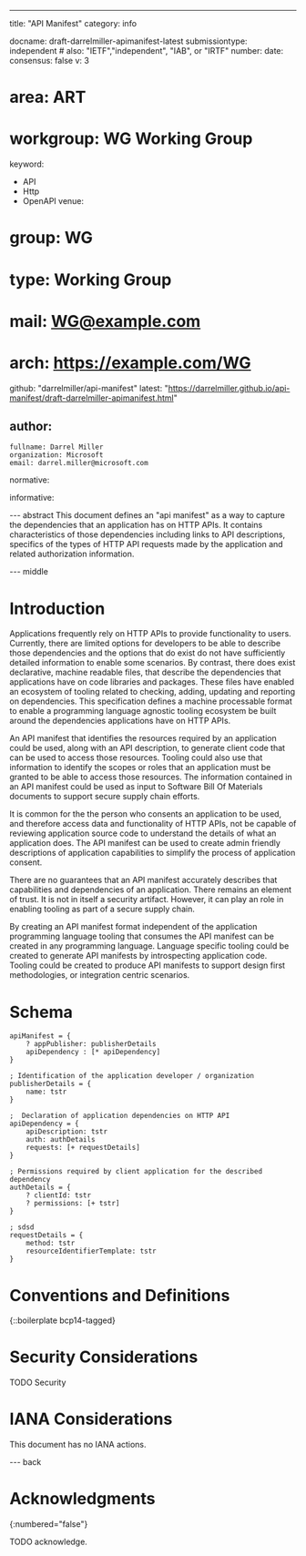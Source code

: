 ---
title: "API Manifest"
category: info

docname: draft-darrelmiller-apimanifest-latest
submissiontype: independent  # also: "IETF","independent", "IAB", or "IRTF"
number:
date:
consensus: false
v: 3
# area: ART
# workgroup: WG Working Group
keyword:
 - API
 - Http
 - OpenAPI
venue:
#  group: WG
#  type: Working Group
#  mail: WG@example.com
#  arch: https://example.com/WG
  github: "darrelmiller/api-manifest"
  latest: "https://darrelmiller.github.io/api-manifest/draft-darrelmiller-apimanifest.html"

author:
 -
    fullname: Darrel Miller
    organization: Microsoft
    email: darrel.miller@microsoft.com

normative:

informative:


--- abstract
This document defines an "api manifest" as a way to capture the dependencies that an application has on HTTP APIs. It contains characteristics of those dependencies including links to API descriptions, specifics of the types of HTTP API requests made by the application and related authorization information.

--- middle

# Introduction

Applications frequently rely on HTTP APIs to provide functionality to users. Currently, there are limited options for developers to be able to describe those dependencies and the options that do exist do not have sufficiently detailed information to enable some scenarios. By contrast, there does exist declarative, machine readable files, that describe the dependencies that applications have on code libraries and packages. These files have enabled an ecosystem of tooling related to checking, adding, updating and reporting on dependencies. This specification defines a machine processable format to enable a programming language agnostic tooling ecosystem be built around the dependencies applications have on HTTP APIs.

An API manifest that identifies the resources required by an application could be used, along with an API description, to generate client code that can be used to access those resources.  Tooling could also use that information to identify the scopes or roles that an application must be granted to be able to access those resources.  The information contained in an API manifest could be used as input to Software Bill Of Materials documents to support secure supply chain efforts.

It is common for the the person who consents an application to be used, and therefore access data and functionality of HTTP APIs, not be capable of reviewing application source code to understand the details of what  an application does. The API manifest can be used to create admin friendly descriptions of application capabilities to simplify the process of application consent.

There are no guarantees that an API manifest accurately describes that capabilities and dependencies of an application. There remains an element of trust. It is not in itself a security artifact. However, it can play an role in enabling tooling as part of a secure supply chain.

By creating an API manifest format independent of the application programming language tooling that consumes the API manifest can be created in any programming language. Language specific tooling could be created to generate API manifests by introspecting application code.  Tooling could be created to produce API manifests to support  design first methodologies, or integration centric scenarios.


# Schema

```CDDL
apiManifest = {
    ? appPublisher: publisherDetails
    apiDependency : [* apiDependency]
}

; Identification of the application developer / organization
publisherDetails = {
    name: tstr
}

;  Declaration of application dependencies on HTTP API
apiDependency = {
    apiDescription: tstr
    auth: authDetails
    requests: [+ requestDetails]
}

; Permissions required by client application for the described dependency
authDetails = {
    ? clientId: tstr
    ? permissions: [+ tstr]
}

; sdsd
requestDetails = {
    method: tstr
    resourceIdentifierTemplate: tstr
}
```

# Conventions and Definitions

{::boilerplate bcp14-tagged}


# Security Considerations

TODO Security


# IANA Considerations

This document has no IANA actions.


--- back

# Acknowledgments
{:numbered="false"}

TODO acknowledge.
